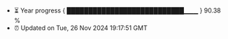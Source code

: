 - ⏳ Year progress { ███████████████████████████▁▁▁ } 90.38 %
- ⏰ Updated on Tue, 26 Nov 2024 19:17:51 GMT

